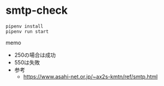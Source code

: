 # smtp-check

```
pipenv install
pipenv run start
```

memo
- 250の場合は成功
- 550は失敗
- 参考
  - https://www.asahi-net.or.jp/~ax2s-kmtn/ref/smtp.html
